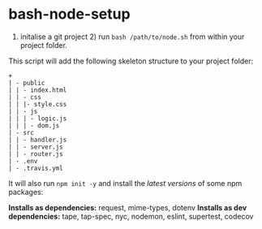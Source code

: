 # bash-node-setup
1) initalise a git project 2) run `bash /path/to/node.sh` from within your project folder.  

This script will add the following skeleton structure to your project folder: 
```
+
| - public
| | - index.html
| | - css
| | |- style.css
| | - js
| | | - logic.js
| | | - dom.js
| - src 
| | - handler.js
| | - server.js
| | - router.js
| - .env
| - .travis.yml
```
It will also run `npm init -y` and install the *latest versions* of some npm packages: 

**Installs as dependencies:** request, mime-types, dotenv
**Installs as dev dependencies:** tape, tap-spec, nyc, nodemon, eslint, supertest, codecov
